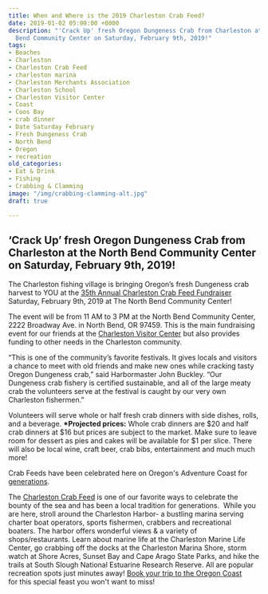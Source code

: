 ```yaml
---
title: When and Where is the 2019 Charleston Crab Feed?
date: 2019-01-02 05:00:00 +0000
description: "'Crack Up' fresh Oregon Dungeness Crab from Charleston at the North
  Bend Community Center on Saturday, February 9th, 2019!"
tags:
- Beaches
- Charleston
- Charleston Crab Feed
- charleston marina
- Charleston Merchants Association
- Charleston School
- Charleston Visitor Center
- Coast
- Coos Bay
- crab dinner
- Date Saturday February
- Fresh Dungeness Crab
- North Bend
- Oregon
- recreation
old_categories:
- Eat & Drink
- Fishing
- Crabbing & Clamming
image: "/img/crabbing-clamming-alt.jpg"
draft: true

---
```

#### <h2>‘Crack Up’ fresh Oregon Dungeness Crab from Charleston at the North Bend Community Center on Saturday, February 9th, 2019!</h2>

The Charleston fishing village is bringing Oregon’s fresh Dungeness crab harvest to YOU at the <a href="http://oregonsadventurecoast.com/listings/annual-charleston-crab-feed-2/" target="_blank" rel="noopener noreferrer">35th Annual Charleston Crab Feed Fundraiser</a> Saturday, February 9th, 2019 at The North Bend Community Center!

The event will be from 11 AM to 3 PM at the North Bend Community Center, 2222 Broadway Ave. in North Bend, OR 97459. This is the main fundraising event for our friends at the <a href="http://visittheoregoncoast.com/cities/charleston/activities/charleston-visitor-center/" target="_blank" rel="noopener noreferrer">Charleston Visitor Center</a> but also provides funding to other needs in the Charleston community.

“This is one of the community’s favorite festivals. It gives locals and visitors a chance to meet with old friends and make new ones while cracking tasty Oregon Dungeness crab,” said Harbormaster John Buckley. “Our Dungeness crab fishery is certified sustainable, and all of the large meaty crab the volunteers serve at the festival is caught by our very own Charleston fishermen.”

Volunteers will serve whole or half fresh crab dinners with side dishes, rolls, and a beverage. <strong>*Projected prices:</strong> Whole crab dinners are $20 and half crab dinners at $16 but prices are subject to the market. Make sure to leave room for dessert as pies and cakes will be available for $1 per slice. There will also be local wine, craft beer, crab bibs, entertainment and much much more!

Crab Feeds have been celebrated here on Oregon's Adventure Coast for <a href="http://oregonsadventurecoast.com/2013/01/crab-feeds-have-been-celebrated-in-charleston-oregon-for-generations/" target="_blank" rel="noopener noreferrer">generations</a>.

The <a href="http://www.oregonsadventurecoast.com/listings/annual-charleston-crab-feed/" target="_blank" rel="noopener noreferrer">Charleston Crab Feed</a> is one of our favorite ways to celebrate the bounty of the sea and has been a local tradition for generations.  While you are here, stroll around the Charleston Harbor- a bustling marina serving charter boat operators, sports fishermen, crabbers and recreational boaters. The harbor offers wonderful views & a variety of shops/restaurants. Learn about marine life at the Charleston Marine Life Center, go crabbing off the docks at the Charleston Marina Shore, storm watch at Shore Acres, Sunset Bay and Cape Arago State Parks, and hike the trails at South Slough National Estuarine Research Reserve. All are popular recreation spots just minutes away! <a href="http://oregonsadventurecoast.com/lodging/" target="_blank" rel="noopener noreferrer">Book your trip to the Oregon Coast</a> for this special feast you won't want to miss!</p>
